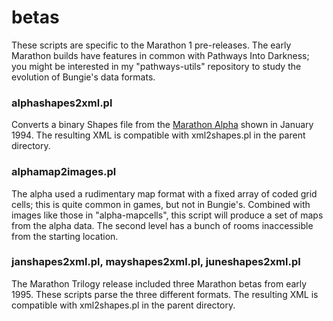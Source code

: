 betas
=====

These scripts are specific to the Marathon 1 pre-releases. The early Marathon builds have features in common with Pathways Into Darkness; you might be interested in my "pathways-utils" repository to study the evolution of Bungie's data formats.

### alphashapes2xml.pl

Converts a binary Shapes file from the [Marathon Alpha](http://marathon.bungie.org/story/betasfjan94.html) shown in January 1994. The resulting XML is compatible with xml2shapes.pl in the parent directory.

### alphamap2images.pl

The alpha used a rudimentary map format with a fixed array of coded grid cells; this is quite common in games, but not in Bungie's. Combined with images like those in "alpha-mapcells", this script will produce a set of maps from the alpha data. The second level has a bunch of rooms inaccessible from the starting location.

### janshapes2xml.pl, mayshapes2xml.pl, juneshapes2xml.pl

The Marathon Trilogy release included three Marathon betas from early 1995. These scripts parse the three different formats. The resulting XML is compatible with xml2shapes.pl in the parent directory.
